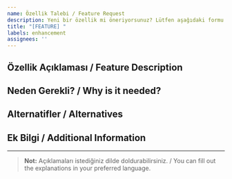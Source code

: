 ```yaml
---
name: Özellik Talebi / Feature Request
description: Yeni bir özellik mi öneriyorsunuz? Lütfen aşağıdaki formu doldurun. / Suggesting a new feature? Please fill out the form below.
title: "[FEATURE] "
labels: enhancement
assignees: ''
---
```


## Özellik Açıklaması / Feature Description
<!-- Eklenmesini istediğiniz özelliği kısaca açıklayın. / Briefly describe the feature you want to add. -->

## Neden Gerekli? / Why is it needed?
<!-- Bu özelliğin neden gerekli olduğunu açıklayın. / Explain why this feature is needed. -->

## Alternatifler / Alternatives
<!-- Düşündüğünüz alternatif çözümler varsa belirtin. / List any alternative solutions you've considered. -->

## Ek Bilgi / Additional Information
<!-- Eklemek istediğiniz başka bir şey var mı? / Any other context or information? -->

---
> **Not:** Açıklamaları istediğiniz dilde doldurabilirsiniz. / You can fill out the explanations in your preferred language. 